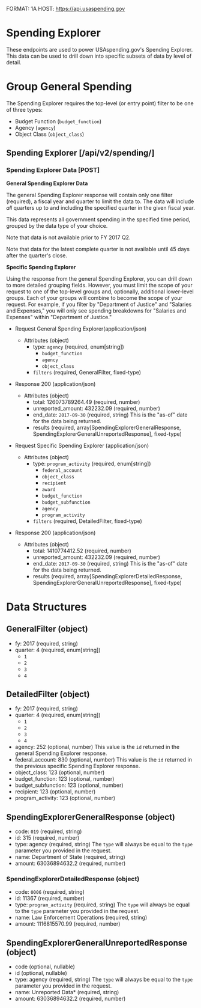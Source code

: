 FORMAT: 1A
HOST: https://api.usaspending.gov

# Spending Explorer

These endpoints are used to power USAspending.gov's Spending Explorer. This data can be used to drill down into specific subsets of data by level of detail.

# Group General Spending

The Spending Explorer requires the top-level (or entry point) filter to be one of three types:

* Budget Function (`budget_function`)
* Agency (`agency`)
* Object Class (`object_class`)

## Spending Explorer [/api/v2/spending/]

### Spending Explorer Data [POST]

 **General Spending Explorer Data**

The general Spending Explorer response will contain only one filter (required), a fiscal year and quarter to limit the data to. The data will include _all_ quarters up to and including the specified quarter in the given fiscal year.

This data represents all government spending in the specified time period, grouped by the data type of your choice.

Note that data is not available prior to FY 2017 Q2.

Note that data for the latest complete quarter is not available until 45 days after the quarter's close.

**Specific Spending Explorer**

Using the response from the general Spending Explorer, you can drill down to more detailed grouping fields. However, you must limit the scope of your request to one of the top-level groups and, optionally, additional lower-level groups. Each of your groups will combine to become the scope of your request. For example, if you filter by "Department of Justice" and "Salaries and Expenses," you will only see spending breakdowns for "Salaries and Expenses" within "Department of Justice."


+ Request General Spending Explorer(application/json)
    + Attributes (object)
        + type: `agency` (required, enum[string])
            + `budget_function`
            + `agency`
            + `object_class`
        + `filters` (required, GeneralFilter, fixed-type)

+ Response 200 (application/json)
    + Attributes (object)
        + total: 126073789264.49 (required, number)
        + unreported_amount: 432232.09 (required, number)
        + end_date: `2017-09-30` (required, string)
            This is the "as-of" date for the data being returned.
        + results (required, array[SpendingExplorerGeneralResponse, SpendingExplorerGeneralUnreportedResponse], fixed-type)
 
+ Request Specific Spending Explorer (application/json)
    + Attributes (object)
        + type: `program_activity` (required, enum[string])
            + `federal_account`
            + `object_class`
            + `recipient`
            + `award`
            + `budget_function`
            + `budget_subfunction`
            + `agency`
            + `program_activity`
        + `filters` (required, DetailedFilter, fixed-type)

+ Response 200 (application/json)
    + Attributes (object)
        + total: 1410774412.52 (required, number)
        + unreported_amount: 432232.09 (required, number)
        + end_date: `2017-09-30` (required, string)
            This is the "as-of" date for the data being returned.
        + results (required, array[SpendingExplorerDetailedResponse, SpendingExplorerGeneralUnreportedResponse], fixed-type)

# Data Structures

## GeneralFilter (object)
+ fy: 2017 (required, string)
+ quarter: 4 (required, enum[string])
    + `1`
    + `2`
    + `3`
    + `4`

## DetailedFilter (object)
+ fy: 2017 (required, string)
+ quarter: 4 (required, enum[string])
    + `1`
    + `2`
    + `3`
    + `4`
+ agency: 252 (optional, number)
    This value is the `id` returned in the general Spending Explorer response.
+ federal_account: 830 (optional, number)
    This value is the `id` returned in the previous specific Spending Explorer response.
+ object_class: 123 (optional, number)
+ budget_function: 123 (optional, number)
+ budget_subfunction: 123 (optional, number)
+ recipient: 123 (optional, number)
+ program_activity: 123 (optional, number)

## SpendingExplorerGeneralResponse (object)
+ code: `019` (required, string)
+ id: 315 (required, number)
+ type: agency (required, string)
    The `type` will always be equal to the `type` parameter you provided in the request.
+ name: Department of State (required, string)
+ amount: 63036894632.2 (required, number)

### SpendingExplorerDetailedResponse (object)
+ code: `0006` (required, string)
+ id: 11367 (required, number)
+ type: `program_activity` (required, string)
    The `type` will always be equal to the `type` parameter you provided in the request.
+ name: Law Enforcement Operations (required, string)
+ amount: 1116815570.99 (required, number)

## SpendingExplorerGeneralUnreportedResponse (object)
+ code (optional, nullable)
+ id (optional, nullable)
+ type: agency (required, string)
    The `type` will always be equal to the `type` parameter you provided in the request.
+ name: Unreported Data* (required, string)
+ amount: 63036894632.2 (required, number)